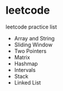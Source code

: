 # leetcode
leetcode practice list
- Array and String
- Sliding Window
- Two Pointers
- Matrix
- Hashmap
- Intervals
- Stack
- Linked List
  
